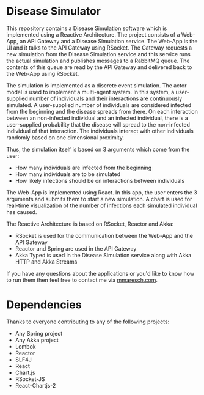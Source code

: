 # Disease Simulator
This repository contains a Disease Simulation software which is implemented using a Reactive Architecture. The project consists of a Web-App, an API Gateway and a Disease Simulation service. The Web-App is the UI and it talks to the API Gateway using RSocket. The Gateway requests a new simulation from the Disease Simulation service and this service runs the actual simulation and publishes messages to a RabbitMQ queue. The contents of this queue are read by the API Gateway and delivered back to the Web-App using RSocket.

The simulation is implemented as a discrete event simulation. The actor model is used to implement a multi-agent system. In this system, a user-supplied number of individuals and their interactions are continuously simulated. A user-supplied number of individuals are considered infected from the beginning and the disease spreads from there. On each interaction between an non-infected individual and an infected individual, there is a user-supplied probability that the disease will spread to the non-infected individual of that interaction. The individuals interact with other individuals randomly based on one dimensional proximity.

Thus, the simulation itself is based on 3 arguments which come from the user: 
- How many individuals are infected from the beginning
- How many individuals are to be simulated
- How likely infections should be on interactions between individuals

The Web-App is implemented using React. In this app, the user enters the 3 arguments and submits them to start a new simulation. A chart is used for real-time visualization of the number of infections each simulated individual has caused.

The Reactive Architecture is based on RSocket, Reactor and Akka:
- RSocket is used for the communication between the Web-App and the API Gateway
- Reactor and Spring are used in the API Gateway
- Akka Typed is used in the Disease Simulation service along with Akka HTTP and Akka Streams

If you have any questions about the applications or you'd like to know how to run them then feel free to contact me via [mmaresch.com](mmaresch.com).

# Dependencies
Thanks to everyone contributing to any of the following projects:
- Any Spring project
- Any Akka project
- Lombok
- Reactor
- SLF4J
- React
- Chart.js
- RSocket-JS
- React-Chartjs-2
